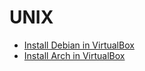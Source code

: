 # UNIX

* [Install Debian in VirtualBox](LINUX/Debian-vbox.md)
* [Install Arch in VirtualBox](LINUX/Arch-vbox.md)
